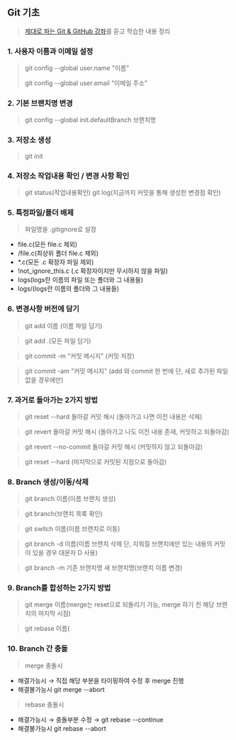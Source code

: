 ## Git 기초
> [제대로 파는 Git & GitHub 강좌](https://www.youtube.com/watch?v=1I3hMwQU6GU&t=1443s)를 듣고 학습한 내용 정리
### 1. 사용자 이름과 이메일 설정
> git config --global user.name "이름"
> 
> git config --global user.email "이메일 주소"
### 2. 기본 브랜치명 변경
> git config --global init.defaultBranch 브랜치명
### 3. 저장소 생성
> git init
### 4. 저장소 작업내용 확인 / 변경 사항 확인
> git status(작업내용확인)
> git log(지금까지 커밋을 통해 생성한 변경점 확인)
### 5. 특정파일/폴더 배제
> 파일명을 .gitignore로 설정
- file.c(모든 file.c 제외)
- /file.c(최상위 폴더 file.c 제외)
- *.c(모든 .c 확장자 파일 제외)
- !not_ignore_this.c (.c 확장자이지만 무시하지 않을 파일) 
- logs(logs란 이름의 파일 또는 폴더와 그 내용들)
- logs/(logs란 이름의 폴더와 그 내용들) 
### 6. 변경사항 버전에 담기
> git add 이름 (이름 파일 담기)

> git add .(모든 파일 담기)

> git commit -m "커밋 메시지" (커밋 저장)

> git commit -am "커밋 메시지" (add 와 commit 한 번에 단, 새로 추가된 파일 없을 경우에만)
### 7. 과거로 돌아가는 2가지 방법
> git reset --hard 돌아갈 커밋 해시 (돌아가고 나면 이전 내용은 삭제)

> git revert 돌아갈 커밋 해시 (돌아가고 나도 이전 내용 존재, 커밋하고 되돌아감) 

> git revert --no-commit 돌아갈 커밋 해시 (커밋하지 않고 되돌아감)

> git reset --hard (마지막으로 커밋된 지점으로 돌아감)
### 8. Branch 생성/이동/삭제
> git branch 이름(이름 브랜치 생성)

> git branch(브랜치 목록 확인)

> git switch 이름(이름 브랜치로 이동)

> git branch -d 이름(이름 브랜치 삭제 단, 지워질 브랜치에만 있는 내용의 커밋이 있을 경우 대문자 D 사용)

> git branch -m 기존 브랜치명 새 브랜치명(브랜치 이름 변경)
### 9. Branch를 합성하는 2가지 방법
> git merge 이름(merge는 reset으로 되돌리기 가능, merge 하기 전 해당 브랜치의 마지막 시점)

> git rebase 이름(
### 10. Branch 간 충돌
> merge 충돌시
- 해결가능시 → 직접 해당 부분을 타이핑하여 수정 후 merge 진행
- 해결불가능시 git merge --abort

> rebase 충돌시
- 해결가능시 → 충돌부분 수정 → git rebase --continue  
- 해결불가능시 git rebase --abort
